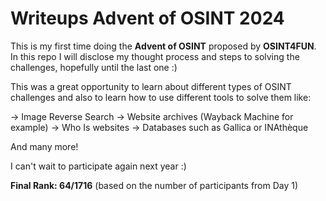 # Writeups Advent of OSINT 2024

This is my first time doing the **Advent of OSINT** proposed by **OSINT4FUN**. 
In this repo I will disclose my thought process and steps to solving the challenges, hopefully until the last one :)

This was a great opportunity to learn about different types of OSINT challenges and also to learn how to use different tools to solve them like:

-> Image Reverse Search
-> Website archives (Wayback Machine for example)
-> Who Is websites
-> Databases such as Gallica or INAthèque

And many more! 

I can't wait to participate again next year :)

**Final Rank: 64/1716** 
(based on the number of participants from Day 1)
